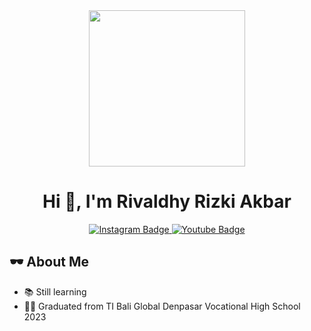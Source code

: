 <div id="header" align="center">
  <img src="https://camo.githubusercontent.com/cae12fddd9d6982901d82580bdf321d81fb299141098ca1c2d4891870827bf17/68747470733a2f2f6d69726f2e6d656469756d2e636f6d2f6d61782f313336302f302a37513379765349765f7430696f4a2d5a2e676966" width="250"/>

<h1 align="center">Hi 👋, I'm Rivaldhy Rizki Akbar</h1>
<div id="badges">
  <a href="https://www.instagram.com/arrival1l/" target="_blank">
    <img src="https://img.shields.io/badge/Instagram-black?style=for-the-badge&logo=instagram&logoColor=white" alt="Instagram Badge" />
  </a>
  <a href="https://www.youtube.com/channel/UCC8ep5bJ8deDgU0fImVfDJQ">
    <img src="https://img.shields.io/badge/YouTube-red?style=for-the-badge&logo=youtube&logoColor=white" alt="Youtube Badge"/>
  </a>
</div>
<img src="https://komarev.com/ghpvc/?username=Rivaldhy1&style=flat-square&color=blue" alt=""/>
</div>

## 🕶 About Me
- 📚 Still learning
- 👨‍🎓 Graduated from TI Bali Global Denpasar Vocational High School 2023  
